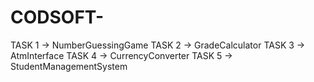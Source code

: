 
# CODSOFT-
TASK 1 -> NumberGuessingGame
TASK 2 -> GradeCalculator
TASK 3 -> AtmInterface
TASK 4 -> CurrencyConverter
TASK 5 -> StudentManagementSystem
